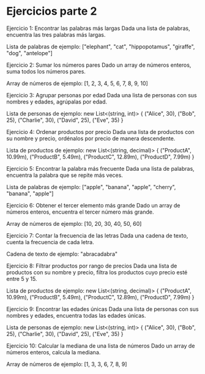 # Ejercicios parte 2

Ejercicio 1: Encontrar las palabras más largas
Dada una lista de palabras, encuentra las tres palabras más largas.

Lista de palabras de ejemplo: ["elephant", "cat", "hippopotamus", "giraffe", "dog", "antelope"]

Ejercicio 2: Sumar los números pares
Dado un array de números enteros, suma todos los números pares.

Array de números de ejemplo: [1, 2, 3, 4, 5, 6, 7, 8, 9, 10]

Ejercicio 3: Agrupar personas por edad
Dada una lista de personas con sus nombres y edades, agrúpalas por edad.

Lista de personas de ejemplo: new List<(string, int)> { ("Alice", 30), ("Bob", 25), ("Charlie", 30), ("David", 25), ("Eve", 35) }

Ejercicio 4: Ordenar productos por precio
Dada una lista de productos con su nombre y precio, ordénalos por precio de manera descendente.

Lista de productos de ejemplo: new List<(string, decimal)> { ("ProductA", 10.99m), ("ProductB", 5.49m), ("ProductC", 12.89m), ("ProductD", 7.99m) }

Ejercicio 5: Encontrar la palabra más frecuente
Dada una lista de palabras, encuentra la palabra que se repite más veces.

Lista de palabras de ejemplo: ["apple", "banana", "apple", "cherry", "banana", "apple"]

Ejercicio 6: Obtener el tercer elemento más grande
Dado un array de números enteros, encuentra el tercer número más grande.

Array de números de ejemplo: [10, 20, 30, 40, 50, 60]

Ejercicio 7: Contar la frecuencia de las letras
Dada una cadena de texto, cuenta la frecuencia de cada letra.

Cadena de texto de ejemplo: "abracadabra"

Ejercicio 8: Filtrar productos por rango de precios
Dada una lista de productos con su nombre y precio, filtra los productos cuyo precio esté entre 5 y 15.

Lista de productos de ejemplo: new List<(string, decimal)> { ("ProductA", 10.99m), ("ProductB", 5.49m), ("ProductC", 12.89m), ("ProductD", 7.99m) }

Ejercicio 9: Encontrar las edades únicas
Dada una lista de personas con sus nombres y edades, encuentra todas las edades únicas.

Lista de personas de ejemplo: new List<(string, int)> { ("Alice", 30), ("Bob", 25), ("Charlie", 30), ("David", 25), ("Eve", 35) }

Ejercicio 10: Calcular la mediana de una lista de números
Dado un array de números enteros, calcula la mediana.

Array de números de ejemplo: [1, 3, 3, 6, 7, 8, 9]
